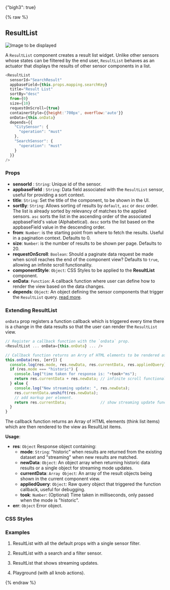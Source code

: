 {"bigh3": true}

{% raw %}

## ResultList

![Image to be displayed](https://i.imgur.com/GcUFZjh.png)

A `ResultList` component creates a result list widget. Unlike other sensors whose states can be filtered by the end user, `ResultList` behaves as an actuator that displays the results of other sensor components in a list.

```js
<ResultList
  sensorId="SearchResult"
  appbaseField={this.props.mapping.searchKey}
  title="Result List"
  sortBy="desc"
  from={0}
  size={10}
  requestOnScroll={true}
  containerStyle={{height:'700px', overflow:'auto'}}
  onData={this.onData}
  depends={{
    "CitySensor": {
      "operation": "must"
    },
    "SearchSensor": {
      "operation": "must"
    }
  }}
/>
```

### Props

- **sensorId** : `String`: Unique id of the sensor.  
- **appbaseField** : `String`: Data field associated with the `ResultList` sensor, useful for providing a sort context.  
- **title**: `String`: Set the title of the component, to be shown in the UI.      
-  **sortBy**: `String`: Allows sorting of results by `default`, `asc` or `desc` order. The list is already sorted by relevancy of matches to the applied sensors. `asc` sorts the list in the ascending order of the associated appbaseField's value (Alphabetical). `desc` sorts the list based on the appbaseField value in the descending order.  
- **from**: `Number`: is the starting point from where to fetch the results. Useful in a pagination context. Defaults to 0.  
- **size**: `Number`: is the number of results to be shown per page. Defaults to 20.  
- **requestOnScroll**: `Boolean`: Should a paginate data request be made when scroll reaches the end of the component view? Defaults to `true`, allowing an infinite scroll functionality.  
- **componentStyle**: `Object`: CSS Styles to be applied to the **ResultList** component.  
- **onData**: `Function`: A callback function where user can define how to render the view based on the data changes.     
- **depends**: `Object`: An object defining the sensor components that trigger the `ResultList` query. [read more](https://appbaseio.github.io/reactive-maps-docs/v1/getting-started/Dependency.html).


### Extending ResultList

`onData` prop registers a function callback which is triggered every time there is a change in the data results so that the user can render the `ResultList` view.

```js
// Register a callback function with the `onData` prop.
<ResultList ... onData={this.onData} ... />

// Callback function returns an Arry of HTML elements to be rendered as ResultList items.
this.onData(res, [err]) {
  console.log(res.mode, res.newData, res.currentData, res.appliedQuery);
  if (res.mode === "historic") {
    console.log("time taken for response is: "+took+"ms");
    return res.currentData + res.newData; // infinite scroll functionality
  } else {
    console.log("New streaming update: ", res.newData);
    res.currentData.unshift(res.newData);
    // add markup per element.
    return res.currentData;               // show streaming update functionality
  }
}
```

The callback function returns an Array of HTML elements (think list items) which are then rendered to the view as ResultList items.  

**Usage**:  

- **res**: `Object` Response object containing:  
  - **mode**: `String`: "historic" when results are returned from the existing dataset and "streaming" when new results are matched.  
  - **newData**: `Object`: An object array when returning historic data results or a single object for streaming mode updates.  
  - **currentData**: `Array Object`: An array of the result objects being shown in the current component view.  
  - **appliedQuery**: `Object`: Raw query object that triggered the function callback, useful for debugging.  
  - **took**: `Number`: (Optional) Time taken in milliseconds, only passed when the mode is "historic".
- **err**: `Object` Error object. 

### CSS Styles



### Examples

1. ResultList with all the default props with a single sensor filter.

2. ResultList with a search and a filter sensor.

3. ResultList that shows streaming updates.

4. Playground (with all knob actions).

{% endraw %}
